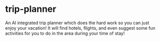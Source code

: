 # trip-planner
An AI integrated trip planner which does the hard work so you can just enjoy your vacation! It will find hotels, flights, and even suggest some fun activities for you to do in the area during your time of stay!
